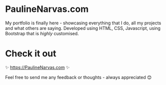 # PaulineNarvas.com

My portfolio is finally here - showcasing everything that I do, all my projects and what others are saying. Developed using HTML, CSS, Javascript, using Bootstrap that is *highly* customised.

# Check it out

✨ https://PaulineNarvas.com ✨

Feel free to send me any feedback or thoughts - always appreciated 😊
